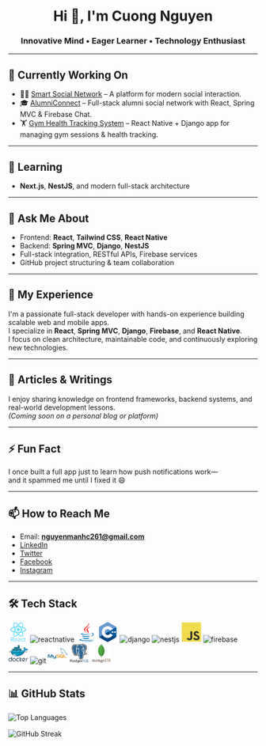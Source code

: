 <h1 align="center">Hi 👋, I'm Cuong Nguyen</h1>
<h3 align="center">Innovative Mind • Eager Learner • Technology Enthusiast</h3>

---

## 🔭 Currently Working On

- 🧑‍💻 [Smart Social Network](https://github.com/CatV2004/smart-social-network) – A platform for modern social interaction.
- 🎓 [AlumniConnect](https://github.com/CatV2004/AlumniConnect) – Full-stack alumni social network with React, Spring MVC & Firebase Chat.
- 🏋️ [Gym Health Tracking System](https://github.com/CatV2004/gym-health-tracking-system) – React Native + Django app for managing gym sessions & health tracking.

---

## 🌱 Learning

- **Next.js**, **NestJS**, and modern full-stack architecture

---

## 💬 Ask Me About

- Frontend: **React**, **Tailwind CSS**, **React Native**
- Backend: **Spring MVC**, **Django**, **NestJS**
- Full-stack integration, RESTful APIs, Firebase services
- GitHub project structuring & team collaboration

---

## 📄 My Experience

I'm a passionate full-stack developer with hands-on experience building scalable web and mobile apps.  
I specialize in **React**, **Spring MVC**, **Django**, **Firebase**, and **React Native**.  
I focus on clean architecture, maintainable code, and continuously exploring new technologies.

---

## 📝 Articles & Writings

I enjoy sharing knowledge on frontend frameworks, backend systems, and real-world development lessons.  
*(Coming soon on a personal blog or platform)*

---

## ⚡ Fun Fact

I once built a full app just to learn how push notifications work—  
and it spammed me until I fixed it 😄

---

## 📫 How to Reach Me

- Email: **nguyenmanhc261@gmail.com**
- [LinkedIn](https://linkedin.com/in/bedthu)
- [Twitter](https://twitter.com/catv2004)
- [Facebook](https://fb.com/nguyenmanhc261)
- [Instagram](https://instagram.com/nguyenmanhc261)

---

## 🛠️ Tech Stack

<p align="left">
  <img src="https://raw.githubusercontent.com/devicons/devicon/master/icons/react/react-original-wordmark.svg" alt="react" width="40" height="40"/>
  <img src="https://reactnative.dev/img/header_logo.svg" alt="reactnative" width="40" height="40"/>
  <img src="https://raw.githubusercontent.com/devicons/devicon/master/icons/java/java-original.svg" alt="java" width="40" height="40"/>
  <img src="https://raw.githubusercontent.com/devicons/devicon/master/icons/cplusplus/cplusplus-original.svg" alt="cplusplus" width="40" height="40"/>
  <img src="https://cdn.worldvectorlogo.com/logos/django.svg" alt="django" width="40" height="40"/>
  <img src="https://ik.imagekit.io/xpfqvs5zs/nestjs.png?updatedAt=1754224909453" alt="nestjs" width="40" height="40"/>
  <img src="https://raw.githubusercontent.com/devicons/devicon/master/icons/javascript/javascript-original.svg" alt="js" width="40" height="40"/>
  <img src="https://www.vectorlogo.zone/logos/firebase/firebase-icon.svg" alt="firebase" width="40" height="40"/>
  <img src="https://raw.githubusercontent.com/devicons/devicon/master/icons/docker/docker-original-wordmark.svg" alt="docker" width="40" height="40"/>
  <img src="https://www.vectorlogo.zone/logos/git-scm/git-scm-icon.svg" alt="git" width="40" height="40"/>
  <img src="https://raw.githubusercontent.com/devicons/devicon/master/icons/mysql/mysql-original-wordmark.svg" alt="mysql" width="40" height="40"/>
  <img src="https://raw.githubusercontent.com/devicons/devicon/master/icons/postgresql/postgresql-original-wordmark.svg" alt="postgresql" width="40" height="40"/>
  <img src="https://raw.githubusercontent.com/devicons/devicon/master/icons/mongodb/mongodb-original-wordmark.svg" alt="mongodb" width="40" height="40"/>
</p>

---

## 📊 GitHub Stats

<p>
  <img align="center" src="https://github-readme-stats.vercel.app/api/top-langs?username=catv2004&show_icons=true&locale=en&layout=compact" alt="Top Languages"/>
</p>
<p>
  <img align="center" src="https://github-readme-streak-stats.herokuapp.com/?user=catv2004" alt="GitHub Streak"/>
</p>
